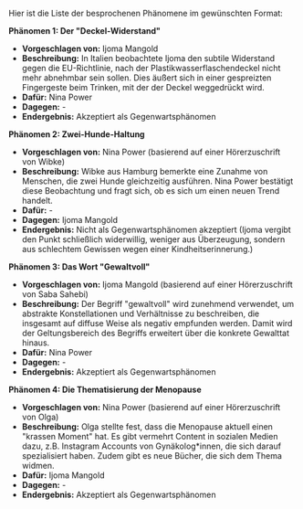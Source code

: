 Hier ist die Liste der besprochenen Phänomene im gewünschten Format:

**Phänomen 1: Der "Deckel-Widerstand"**
* **Vorgeschlagen von:** Ijoma Mangold
* **Beschreibung:** In Italien beobachtete Ijoma den subtile Widerstand gegen die EU-Richtlinie, nach der Plastikwasserflaschendeckel nicht mehr abnehmbar sein sollen. Dies äußert sich in einer gespreizten Fingergeste beim Trinken, mit der der Deckel weggedrückt wird.
* **Dafür:** Nina Power
* **Dagegen:** -
* **Endergebnis:** Akzeptiert als Gegenwartsphänomen


**Phänomen 2: Zwei-Hunde-Haltung**
* **Vorgeschlagen von:** Nina Power (basierend auf einer Hörerzuschrift von Wibke)
* **Beschreibung:**  Wibke aus Hamburg bemerkte eine Zunahme von Menschen, die zwei Hunde gleichzeitig ausführen. Nina Power bestätigt diese Beobachtung und fragt sich, ob es sich um einen neuen Trend handelt.
* **Dafür:** -
* **Dagegen:** Ijoma Mangold
* **Endergebnis:** Nicht als Gegenwartsphänomen akzeptiert (Ijoma vergibt den Punkt schließlich widerwillig, weniger aus Überzeugung, sondern aus schlechtem Gewissen wegen einer Kindheitserinnerung.)


**Phänomen 3: Das Wort "Gewaltvoll"**
* **Vorgeschlagen von:** Ijoma Mangold (basierend auf einer Hörerzuschrift von Saba Sahebi)
* **Beschreibung:** Der Begriff "gewaltvoll" wird zunehmend verwendet, um abstrakte Konstellationen und Verhältnisse zu beschreiben, die insgesamt auf diffuse Weise als negativ empfunden werden. Damit wird der Geltungsbereich des Begriffs erweitert über die konkrete Gewalttat hinaus.
* **Dafür:** Nina Power
* **Dagegen:** -
* **Endergebnis:** Akzeptiert als Gegenwartsphänomen


**Phänomen 4: Die Thematisierung der Menopause**
* **Vorgeschlagen von:** Nina Power (basierend auf einer Hörerzuschrift von Olga)
* **Beschreibung:** Olga stellte fest, dass die Menopause aktuell einen "krassen Moment" hat. Es gibt vermehrt Content in sozialen Medien dazu, z.B. Instagram Accounts von Gynäkolog*innen, die sich darauf spezialisiert haben. Zudem gibt es neue Bücher, die sich dem Thema widmen.
* **Dafür:** Ijoma Mangold
* **Dagegen:** -
* **Endergebnis:** Akzeptiert als Gegenwartsphänomen
